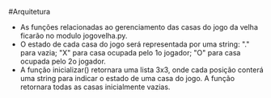 #Arquitetura

* As funções relacionadas ao gerenciamento das casas do jogo da velha ficarão no modulo jogovelha.py.
*	O estado de cada casa do jogo será representada por uma string: "." para vazia; "X" para casa ocupada pelo 1o jogador; "O" para casa ocupada pelo 2o jogador.
*	A função inicializar() retornara uma lista 3x3, onde cada posição conterá uma string para indicar o estado de uma casa do jogo. A função retornara todas as casas inicialmente vazias.
